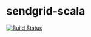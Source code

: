 # sendgrid-scala
[![Build Status](https://travis-ci.org/dmiszkiewicz/sendgrid-scala.svg?branch=master)](https://travis-ci.org/dmiszkiewicz/sendgrid-scala)
